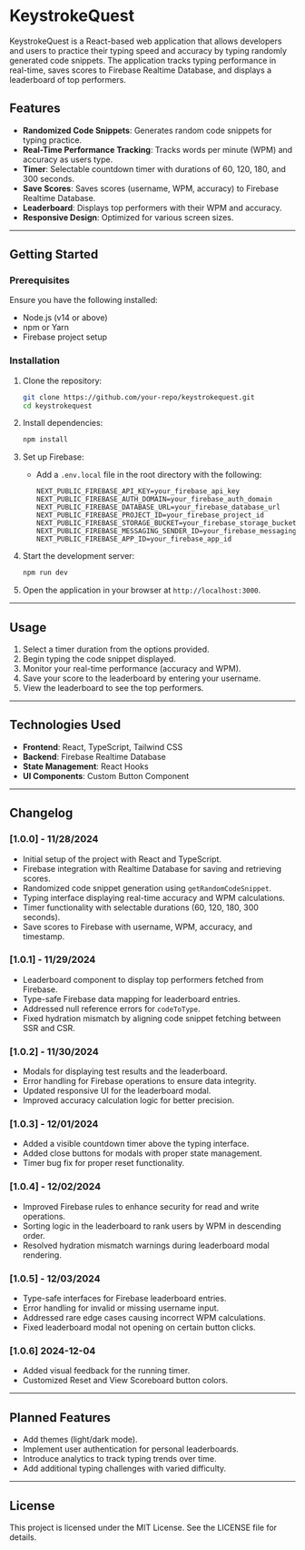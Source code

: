 
# KeystrokeQuest

KeystrokeQuest is a React-based web application that allows developers and users to practice their typing speed and accuracy by typing randomly generated code snippets. The application tracks typing performance in real-time, saves scores to Firebase Realtime Database, and displays a leaderboard of top performers.

## Features

- **Randomized Code Snippets**: Generates random code snippets for typing practice.
- **Real-Time Performance Tracking**: Tracks words per minute (WPM) and accuracy as users type.
- **Timer**: Selectable countdown timer with durations of 60, 120, 180, and 300 seconds.
- **Save Scores**: Saves scores (username, WPM, accuracy) to Firebase Realtime Database.
- **Leaderboard**: Displays top performers with their WPM and accuracy.
- **Responsive Design**: Optimized for various screen sizes.

---

## Getting Started

### Prerequisites

Ensure you have the following installed:

- Node.js (v14 or above)
- npm or Yarn
- Firebase project setup

### Installation

1. Clone the repository:
   ```bash
   git clone https://github.com/your-repo/keystrokequest.git
   cd keystrokequest
   ```

2. Install dependencies:
   ```bash
   npm install
   ```

3. Set up Firebase:
   - Add a `.env.local` file in the root directory with the following:
     ```
     NEXT_PUBLIC_FIREBASE_API_KEY=your_firebase_api_key
     NEXT_PUBLIC_FIREBASE_AUTH_DOMAIN=your_firebase_auth_domain
     NEXT_PUBLIC_FIREBASE_DATABASE_URL=your_firebase_database_url
     NEXT_PUBLIC_FIREBASE_PROJECT_ID=your_firebase_project_id
     NEXT_PUBLIC_FIREBASE_STORAGE_BUCKET=your_firebase_storage_bucket
     NEXT_PUBLIC_FIREBASE_MESSAGING_SENDER_ID=your_firebase_messaging_sender_id
     NEXT_PUBLIC_FIREBASE_APP_ID=your_firebase_app_id
     ```

4. Start the development server:
   ```bash
   npm run dev
   ```

5. Open the application in your browser at `http://localhost:3000`.

---

## Usage

1. Select a timer duration from the options provided.
2. Begin typing the code snippet displayed.
3. Monitor your real-time performance (accuracy and WPM).
4. Save your score to the leaderboard by entering your username.
5. View the leaderboard to see the top performers.

---

## Technologies Used

- **Frontend**: React, TypeScript, Tailwind CSS
- **Backend**: Firebase Realtime Database
- **State Management**: React Hooks
- **UI Components**: Custom Button Component

---

## Changelog

### [1.0.0] - 11/28/2024
- Initial setup of the project with React and TypeScript.
- Firebase integration with Realtime Database for saving and retrieving scores.
- Randomized code snippet generation using `getRandomCodeSnippet`.
- Typing interface displaying real-time accuracy and WPM calculations.
- Timer functionality with selectable durations (60, 120, 180, 300 seconds).
- Save scores to Firebase with username, WPM, accuracy, and timestamp.

### [1.0.1] - 11/29/2024
- Leaderboard component to display top performers fetched from Firebase.
- Type-safe Firebase data mapping for leaderboard entries.
- Addressed null reference errors for `codeToType`.
- Fixed hydration mismatch by aligning code snippet fetching between SSR and CSR.

### [1.0.2] - 11/30/2024
- Modals for displaying test results and the leaderboard.
- Error handling for Firebase operations to ensure data integrity.
- Updated responsive UI for the leaderboard modal.
- Improved accuracy calculation logic for better precision.

### [1.0.3] - 12/01/2024
- Added a visible countdown timer above the typing interface.
- Added close buttons for modals with proper state management.
- Timer bug fix for proper reset functionality.

### [1.0.4] - 12/02/2024
- Improved Firebase rules to enhance security for read and write operations.
- Sorting logic in the leaderboard to rank users by WPM in descending order.
- Resolved hydration mismatch warnings during leaderboard modal rendering.

### [1.0.5] - 12/03/2024
- Type-safe interfaces for Firebase leaderboard entries.
- Error handling for invalid or missing username input.
- Addressed rare edge cases causing incorrect WPM calculations.
- Fixed leaderboard modal not opening on certain button clicks.

### [1.0.6] **2024-12-04**
- Added visual feedback for the running timer.
- Customized Reset and View Scoreboard button colors.

---

## Planned Features

- Add themes (light/dark mode).
- Implement user authentication for personal leaderboards.
- Introduce analytics to track typing trends over time.
- Add additional typing challenges with varied difficulty.

---

## License

This project is licensed under the MIT License. See the LICENSE file for details.
